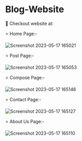 # Blog-Website
🤩 Checkout website at: 

⭐ Home Page:-

![Screenshot 2023-05-17 165021](https://github.com/shubh-2935/Blog-Website/assets/122744849/b32b29e9-2d5f-4710-b899-e1d1b324bc47)

⭐ Post Page:-

![Screenshot 2023-05-17 165053](https://github.com/shubh-2935/Blog-Website/assets/122744849/f108e90c-ab95-494a-afba-bd68b256f923)

⭐ Compose Page:-

![Screenshot 2023-05-17 165146](https://github.com/shubh-2935/Blog-Website/assets/122744849/5098bbe1-3782-4f02-a43b-2c17d6f06262)

⭐ Contact Page:-

![Screenshot 2023-05-17 165127](https://github.com/shubh-2935/Blog-Website/assets/122744849/a8d40589-aad4-4d75-9671-a0383a981fd0)

⭐ About Us Page:-

![Screenshot 2023-05-17 165110](https://github.com/shubh-2935/Blog-Website/assets/122744849/ca6a65e7-9cdd-4ffa-b05a-9238bdd27f2c)
